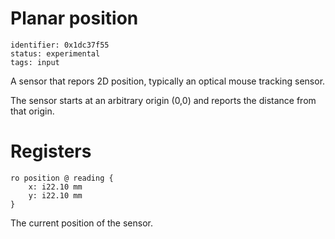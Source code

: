 # Planar position

    identifier: 0x1dc37f55
    status: experimental
    tags: input

A sensor that repors 2D position, typically an optical mouse tracking sensor.

The sensor starts at an arbitrary origin (0,0) and reports the distance from that origin.

# Registers

    ro position @ reading {
        x: i22.10 mm
        y: i22.10 mm
    }

The current position of the sensor.

